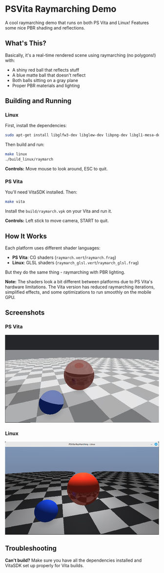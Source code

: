 # PSVita Raymarching Demo

A cool raymarching demo that runs on both PS Vita and Linux! Features some nice PBR shading and reflections.

## What's This?

Basically, it's a real-time rendered scene using raymarching (no polygons!) with:
- A shiny red ball that reflects stuff
- A blue matte ball that doesn't reflect
- Both balls sitting on a gray plane
- Proper PBR materials and lighting

## Building and Running

### Linux
First, install the dependencies:
```bash
sudo apt-get install libglfw3-dev libglew-dev libpng-dev libgl1-mesa-dev
```

Then build and run:
```bash
make linux
./build_linux/raymarch
```

**Controls:** Move mouse to look around, ESC to quit.

### PS Vita
You'll need VitaSDK installed. Then:
```bash
make vita
```

Install the `build/raymarch.vpk` on your Vita and run it.

**Controls:** Left stick to move camera, START to quit.

## How It Works

Each platform uses different shader languages:
- **PS Vita**: CG shaders (`raymarch.vert`/`raymarch.frag`)
- **Linux**: GLSL shaders (`raymarch_glsl.vert`/`raymarch_glsl.frag`)

But they do the same thing - raymarching with PBR lighting.

**Note:** The shaders look a bit different between platforms due to PS Vita's hardware limitations. The Vita version has reduced raymarching iterations, simplified effects, and some optimizations to run smoothly on the mobile GPU.

## Screenshots

### PS Vita
![PS Vita Screenshot](screenshots/vita.png)

### Linux
![Linux Screenshot](screenshots/linux.png)

## Troubleshooting

**Can't build?** Make sure you have all the dependencies installed and VitaSDK set up properly for Vita builds.
